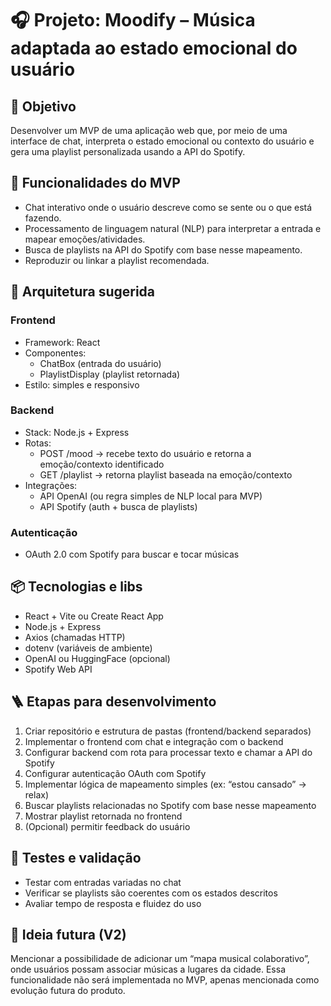 # 🎧 Projeto: Moodify – Música adaptada ao estado emocional do usuário

## 🧠 Objetivo
Desenvolver um MVP de uma aplicação web que, por meio de uma interface de chat, interpreta o estado emocional ou contexto do usuário e gera uma playlist personalizada usando a API do Spotify.

## 🧩 Funcionalidades do MVP
- Chat interativo onde o usuário descreve como se sente ou o que está fazendo.
- Processamento de linguagem natural (NLP) para interpretar a entrada e mapear emoções/atividades.
- Busca de playlists na API do Spotify com base nesse mapeamento.
- Reproduzir ou linkar a playlist recomendada.

## 🧱 Arquitetura sugerida

### Frontend
- Framework: React
- Componentes:
  - ChatBox (entrada do usuário)
  - PlaylistDisplay (playlist retornada)
- Estilo: simples e responsivo

### Backend
- Stack: Node.js + Express
- Rotas:
  - POST /mood → recebe texto do usuário e retorna a emoção/contexto identificado
  - GET /playlist → retorna playlist baseada na emoção/contexto
- Integrações:
  - API OpenAI (ou regra simples de NLP local para MVP)
  - API Spotify (auth + busca de playlists)

### Autenticação
- OAuth 2.0 com Spotify para buscar e tocar músicas

## 📦 Tecnologias e libs
- React + Vite ou Create React App
- Node.js + Express
- Axios (chamadas HTTP)
- dotenv (variáveis de ambiente)
- OpenAI ou HuggingFace (opcional)
- Spotify Web API

## 🪜 Etapas para desenvolvimento

1. Criar repositório e estrutura de pastas (frontend/backend separados)
2. Implementar o frontend com chat e integração com o backend
3. Configurar backend com rota para processar texto e chamar a API do Spotify
4. Configurar autenticação OAuth com Spotify
5. Implementar lógica de mapeamento simples (ex: “estou cansado” → relax)
6. Buscar playlists relacionadas no Spotify com base nesse mapeamento
7. Mostrar playlist retornada no frontend
8. (Opcional) permitir feedback do usuário

## 🧪 Testes e validação
- Testar com entradas variadas no chat
- Verificar se playlists são coerentes com os estados descritos
- Avaliar tempo de resposta e fluidez do uso

## 💬 Ideia futura (V2)
Mencionar a possibilidade de adicionar um “mapa musical colaborativo”, onde usuários possam associar músicas a lugares da cidade. Essa funcionalidade não será implementada no MVP, apenas mencionada como evolução futura do produto.